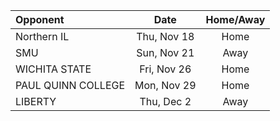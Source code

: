 | Opponent       | Date           | Home/Away  |
| :------------- |:-------------:| :-----:|
| Northern IL      | Thu, Nov 18 | Home |
| SMU      | Sun, Nov 21      |   Away |
| WICHITA STATE | Fri, Nov 26      |    Home |
|PAUL QUINN COLLEGE|Mon, Nov 29|Home|
|LIBERTY|Thu, Dec 2|Away
